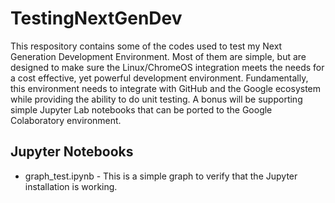 # TestingNextGenDev
This respository contains some of the codes used to test my Next Generation Development Environment.  Most of them are simple, but are designed to make sure the Linux/ChromeOS integration meets the needs for a cost effective, yet powerful development environment.  Fundamentally, this environment needs to integrate with GitHub and the Google ecosystem while providing the ability to do unit testing.  A bonus will be supporting simple Jupyter Lab notebooks that can be ported to the Google Colaboratory environment.

## Jupyter Notebooks

* graph_test.ipynb - This is a simple graph to verify that the Jupyter installation is working.
